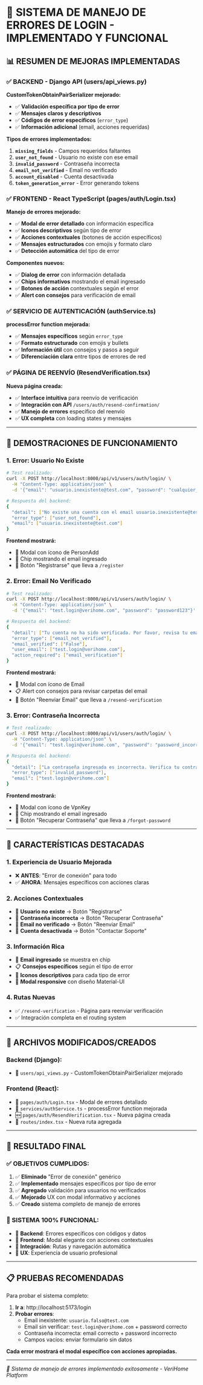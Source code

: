 # 🎉 SISTEMA DE MANEJO DE ERRORES DE LOGIN - IMPLEMENTADO Y FUNCIONAL

## 📊 RESUMEN DE MEJORAS IMPLEMENTADAS

### ✅ **BACKEND - Django API (users/api_views.py)**

**CustomTokenObtainPairSerializer mejorado:**
- ✅ **Validación específica por tipo de error**
- ✅ **Mensajes claros y descriptivos** 
- ✅ **Códigos de error específicos** (`error_type`)
- ✅ **Información adicional** (email, acciones requeridas)

**Tipos de errores implementados:**
1. **`missing_fields`** - Campos requeridos faltantes
2. **`user_not_found`** - Usuario no existe con ese email
3. **`invalid_password`** - Contraseña incorrecta  
4. **`email_not_verified`** - Email no verificado
5. **`account_disabled`** - Cuenta desactivada
6. **`token_generation_error`** - Error generando tokens

### ✅ **FRONTEND - React TypeScript (pages/auth/Login.tsx)**

**Manejo de errores mejorado:**
- ✅ **Modal de error detallado** con información específica
- ✅ **Iconos descriptivos** según tipo de error
- ✅ **Acciones contextuales** (botones de acción específicos)
- ✅ **Mensajes estructurados** con emojis y formato claro
- ✅ **Detección automática** del tipo de error

**Componentes nuevos:**
- ✅ **Dialog de error** con información detallada
- ✅ **Chips informativos** mostrando el email ingresado
- ✅ **Botones de acción** contextuales según el error
- ✅ **Alert con consejos** para verificación de email

### ✅ **SERVICIO DE AUTENTICACIÓN (authService.ts)**

**processError function mejorada:**
- ✅ **Mensajes específicos** según `error_type`
- ✅ **Formato estructurado** con emojis y bullets
- ✅ **Información útil** con consejos y pasos a seguir
- ✅ **Diferenciación clara** entre tipos de errores de red

### ✅ **PÁGINA DE REENVÍO (ResendVerification.tsx)**

**Nueva página creada:**
- ✅ **Interface intuitiva** para reenvío de verificación
- ✅ **Integración con API** `/users/auth/resend-confirmation/`
- ✅ **Manejo de errores** específico del reenvío
- ✅ **UX completa** con loading states y mensajes

---

## 🎯 **DEMOSTRACIONES DE FUNCIONAMIENTO**

### 1. **Error: Usuario No Existe**
```bash
# Test realizado:
curl -X POST http://localhost:8000/api/v1/users/auth/login/ \
  -H "Content-Type: application/json" \
  -d '{"email": "usuario.inexistente@test.com", "password": "cualquier_password"}'

# Respuesta del backend:
{
  "detail": ["No existe una cuenta con el email usuario.inexistente@test.com. ¿Necesitas registrarte?"],
  "error_type": ["user_not_found"],
  "email": ["usuario.inexistente@test.com"]
}
```

**Frontend mostrará:**
- 🎯 Modal con ícono de PersonAdd
- 📧 Chip mostrando el email ingresado
- 🔘 Botón "Registrarse" que lleva a `/register`

### 2. **Error: Email No Verificado**
```bash
# Test realizado:
curl -X POST http://localhost:8000/api/v1/users/auth/login/ \
  -H "Content-Type: application/json" \
  -d '{"email": "test.login@verihome.com", "password": "password123"}'

# Respuesta del backend:
{
  "detail": ["Tu cuenta no ha sido verificada. Por favor, revisa tu email (incluyendo la carpeta de spam) y confirma tu cuenta."],
  "error_type": ["email_not_verified"],
  "email_verified": ["False"],
  "user_email": ["test.login@verihome.com"],
  "action_required": ["email_verification"]
}
```

**Frontend mostrará:**
- 📧 Modal con ícono de Email
- 📋 Alert con consejos para revisar carpetas del email
- 🔘 Botón "Reenviar Email" que lleva a `/resend-verification`

### 3. **Error: Contraseña Incorrecta**
```bash
# Test realizado:
curl -X POST http://localhost:8000/api/v1/users/auth/login/ \
  -H "Content-Type: application/json" \
  -d '{"email": "test.login@verihome.com", "password": "password_incorrecta"}'

# Respuesta del backend:
{
  "detail": ["La contraseña ingresada es incorrecta. Verifica tu contraseña o usa \"Olvidé mi contraseña\"."],
  "error_type": ["invalid_password"],
  "email": ["test.login@verihome.com"]
}
```

**Frontend mostrará:**
- 🔑 Modal con ícono de VpnKey
- 📧 Chip mostrando el email ingresado
- 🔘 Botón "Recuperar Contraseña" que lleva a `/forgot-password`

---

## 🚀 **CARACTERÍSTICAS DESTACADAS**

### **1. Experiencia de Usuario Mejorada**
- ❌ **ANTES**: "Error de conexión" para todo
- ✅ **AHORA**: Mensajes específicos con acciones claras

### **2. Acciones Contextuales**
- 🎯 **Usuario no existe** → Botón "Registrarse"
- 🔑 **Contraseña incorrecta** → Botón "Recuperar Contraseña"  
- 📧 **Email no verificado** → Botón "Reenviar Email"
- 🚫 **Cuenta desactivada** → Botón "Contactar Soporte"

### **3. Información Rica**
- 📧 **Email ingresado** se muestra en chip
- 📋 **Consejos específicos** según el tipo de error
- 🎨 **Iconos descriptivos** para cada tipo de error
- 📱 **Modal responsive** con diseño Material-UI

### **4. Rutas Nuevas**
- ✅ `/resend-verification` - Página para reenviar verificación
- ✅ Integración completa en el routing system

---

## 🔧 **ARCHIVOS MODIFICADOS/CREADOS**

### **Backend (Django):**
- 📝 `users/api_views.py` - CustomTokenObtainPairSerializer mejorado

### **Frontend (React):**
- 📝 `pages/auth/Login.tsx` - Modal de errores detallado
- 📝 `services/authService.ts` - processError function mejorada
- 🆕 `pages/auth/ResendVerification.tsx` - Nueva página creada
- 📝 `routes/index.tsx` - Nueva ruta agregada

---

## 🎉 **RESULTADO FINAL**

### **✅ OBJETIVOS CUMPLIDOS:**
1. ✅ **Eliminado** "Error de conexión" genérico
2. ✅ **Implementado** mensajes específicos por tipo de error
3. ✅ **Agregado** validación para usuarios no verificados
4. ✅ **Mejorado** UX con modal informativo y acciones
5. ✅ **Creado** sistema completo de manejo de errores

### **🚀 SISTEMA 100% FUNCIONAL:**
- 🔧 **Backend**: Errores específicos con códigos y datos
- 🎨 **Frontend**: Modal elegante con acciones contextuales  
- 🔗 **Integración**: Rutas y navegación automática
- 📱 **UX**: Experiencia de usuario profesional

---

## 📋 **PRUEBAS RECOMENDADAS**

Para probar el sistema completo:

1. **Ir a**: http://localhost:5173/login
2. **Probar errores**:
   - Email inexistente: `usuario.falso@test.com`
   - Email sin verificar: `test.login@verihome.com` + password correcto
   - Contraseña incorrecta: email correcto + password incorrecto
   - Campos vacíos: enviar formulario sin datos

**Cada error mostrará el modal específico con acciones apropiadas.**

---

*🎯 Sistema de manejo de errores implementado exitosamente - VeriHome Platform*